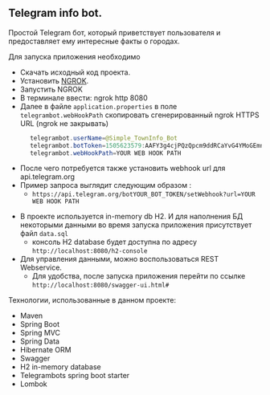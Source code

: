 ## Telegram info bot.
Простой Telegram бот, который приветствует пользователя и предоставляет ему интересные факты о городах.

Для запуска приложения необходимо
- Скачать исходный код проекта.
- Установить [NGROK](https://ngrok.com/).
- Запустить NGROK 
- В терминале ввести: ngrok http 8080
- Далее в файле ```application.properties``` в поле ```telegrambot.webHookPath``` скопировать сгенерированный ngrok HTTPS URL  (ngrok не закрывать)
```java 
      telegrambot.userName=@Simple_TownInfo_Bot
      telegrambot.botToken=1505623579:AAFY3g4cjPQzQpcm9ddRCaYvG4YMoGEmn04
      telegrambot.webHookPath=YOUR WEB HOOK PATH
```
- После чего потребуется также установить webhook url для api.telegram.org
- Пример запроса выглядит следующим образом :
    - `https://api.telegram.org/botYOUR_BOT_TOKEN/setWebhook?url=YOUR WEB HOOK PATH`


* В проекте используется in-memory db H2. И для наполнения БД некоторыми данными во время запуска приложения присутствует файл `data.sql`
    * консоль H2 database будет доступна по адресу `http://localhost:8080/h2-console` 
* Для управления данными, можно воспользоваться REST Webservice.
    * Для удобства, после запуска приложения перейти по ссылке `http://localhost:8080/swagger-ui.html#`

Технологии, использованные в данном проекте:
- Maven
- Spring Boot
- Spring MVC
- Spring Data
- Hibernate ORM
- Swagger
- H2 in-memory database
- Telegrambots spring boot starter
- Lombok